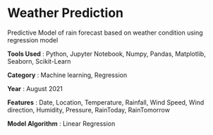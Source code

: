 # Weather Prediction
Predictive Model of rain forecast based on weather condition using regression model

**Tools Used** : Python, Jupyter Notebook, Numpy, Pandas, Matplotlib, Seaborn, Scikit-Learn

**Category** : Machine learning, Regression

**Year** : August 2021

**Features** : Date, Location, Temperature, Rainfall, Wind Speed, Wind direction, Humidity, Pressure, RainToday, RainTomorrow

**Model Algorithm** : Linear Regression
